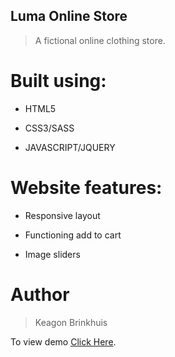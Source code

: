 ## Luma Online Store

> A fictional online clothing store.

# Built using:

- HTML5

- CSS3/SASS

- JAVASCRIPT/JQUERY

# Website features:

- Responsive layout

- Functioning add to cart

- Image sliders

# Author 

> Keagon Brinkhuis 

To view demo [Click Here](https://keagon98.github.io/Luma-Online-Store.io/).
